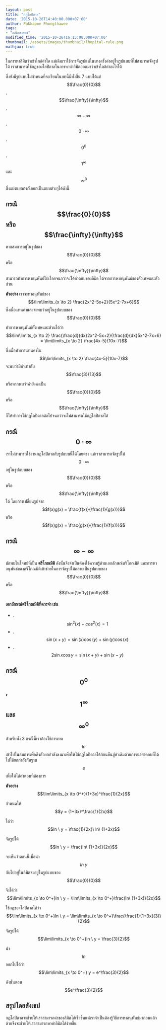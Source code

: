 ```yaml
---
layout: post
title: "กฏโลปิตาล"
date: '2015-10-26T14:40:00.000+07:00'
author: Pakkapon Phongthawee
tags:
- "คณิตศาสตร์"
modified_time: '2015-10-26T16:15:00.000+07:00'
thumbnail: /assets/images/thumbnail/lhopital-rule.png
mathjax: true
---
```

ในการหาลิมิตว่าเข้าใกล้ค่าใด แต่เดิมเราใช้การจัดรูปแต่ในบางครั้งค่าอยู่ในรูปแบบที่ไม่สามารถจัดรูปได้ เราสามารถใช้กฏของโลปิตาลในการหาค่าลิมิตออกมาว่าเข้าใกล้ค่าอะไรได้

ซึ่งยังมีรูปแบบไม่กำหนดที่จะเรียนในบทนี้มีทั้งสิ้น 7 แบบได้แก่ $$\frac{0}{0}$$, $$\frac{\infty}{\infty}$$,  $$\infty-\infty$$, $$0\cdot\infty$$, $$0^0$$, $$1^\infty$$ และ $$\infty^0$$ ซึ่งแบ่งแยกกรณีออกเป็นแบบต่างๆได้ดังนี้

## กรณี $$\frac{0}{0}$$ หรือ $$\frac{\infty}{\infty}$$

หากสมการอยู่ในรูปของ $$\frac{0}{0}$$ หรือ $$\frac{\infty}{\infty}$$ สามารถทำการหาอนุพันธ์ไปเรื่อยจนกว่าจะได้คำตอบของลิมิต ได้จากการหาอนุพันธ์ของตัวเศษและตัวส่วน

**ตัวอย่าง** เราจะหาอนุพันธ์ของ
$$\lim\limits_{x \to 2} \frac{2x^2-5x+2}{5x^2-7x+6}$$
ซึ่งเมื่อแทนค่าและจะพบว่าอยู่ในรูปแบบของ$$\frac{0}{0}$$

ทำการหาอนุพันธ์ทั้งเศษและส่วนได้ว่า
$$\lim\limits_{x \to 2} \frac{\frac{d}{dx}2x^2-5x+2}{\frac{d}{dx}5x^2-7x+6} = \lim\limits_{x \to 2} \frac{4x-5}{10x-7}$$

ซึ่งเมื่อทำการแทนค่าใน
$$\lim\limits_{x \to 2} \frac{4x-5}{10x-7}$$
จะพบว่ามีค่าเท่ากับ $$\frac{3}{13}$$

หรือหากพบว่าค่ายังคงเป็น $$\frac{0}{0}$$ หรือ $$\frac{\infty}{\infty}$$ ก็ให้ทำการใช้กฏโลปิตาลต่อไปจนกว่าจะไม่สามารถใช้กฏโลปิตาลได้

## กรณี $$0\cdot\infty$$

เราไม่สามารถใช้งานกฏโลปิตาลกับรูปแบบนี้ได้โดยตรง แต่เราสามารถจัดรูปให้ $$0\cdot\infty$$ อยู่ในรูปแบบของ $$\frac{0}{0}$$ หรือ $$\frac{\infty}{\infty}$$ ได้ โดยการเปลี่ยนรูปจาก $$f(x)g(x) = \frac{f(x)}{\frac{1}{g(x)}}$$ หรือ $$f(x)g(x) = \frac{g(x)}{\frac{1}{f(x)}}$$

## กรณี $$\infty-\infty$$
มักพบในโจทย์ที่เป็น **ตรีโกณมิติ** ดังนั้นจึงจำเป็นต้องใช้ความรู้ด้านเอกลักษณ์ตรีโกณมิติ และการหาอนุพันธ์ของตรีโกณมิติเข้าช่วยในการจัดรูปให้กลายเป็นรูปแบบของ $$\frac{0}{0}$$ หรือ $$\frac{\infty}{\infty}$$

#### เอกลักษณ์ตรีโกณมิติที่ควรจำ เช่น  
- .  $$\sin^2(x)+cos^2(x) = 1$$
- .  $$\sin(x+y) = \sin(x)\cos(y)+\sin(y)\cos(x)$$
- .  $$2\sin x \cos y=\sin \left(x+y\right) + \sin \left(x-y\right)$$


## กรณี $$0^0$$, $$1^\infty$$ และ $$\infty^0$$
สำหรับทั้ง 3 กรณีนี้เราต้องใช้การเทค $$ln$$ เข้าไปในสมการเพื่อดึงตัวยกกำลังลงมาเพื่อให้ใช้กฏโลปิตาลได้ก่อนคืนสู่ค่าเดิมด้วยการนำคำตอบที่ได้ไปใช้ยกกำลังกับฐาน $$e$$ เพื่อให้ได้คำตอบที่ต้องการ

**ตัวอย่าง** $$\lim\limits_{x \to 0^+}(1+3x)^\frac{1}{2x}$$

กำหนดให้ $$y = (1+3x)^\frac{1}{2x}$$

ได้ว่า $$ln \ y = \frac{1}{2x}\ ln\ (1+3x)$$

จัดรูปได้ $$ln \ y = \frac{ln\ (1+3x)}{2x}$$

จะเห็นว่าตอนนี้เมื่อนำ $$ln\ y$$ กับไปอยู่ในลิมิตจะอยู่ในรูปแบบของ $$\frac{0}{0}$$

จึงได้ว่า $$\lim\limits_{x \to 0^+}ln \ y = \lim\limits_{x \to 0^+}\frac{ln\ (1+3x)}{2x}$$

ใช้กฏของโลปิตาลได้ว่า $$\lim\limits_{x \to 0^+}ln \ y = \lim\limits_{x \to 0^+}\frac{\frac{1}{1+3x}(3)}{2}$$

จัดรูปได้ $$\lim\limits_{x \to 0^+}ln \ y = \frac{3}{2}$$

นำ $$ln$$ ออกไปได้ว่า $$\lim\limits_{x \to 0^+} y = e^\frac{3}{2}$$

ดังนั้นตอบ $$e^\frac{3}{2}$$

## สรุปโดยสังเขป
กฏโลปิตาลจะช่วยให้เราสามารถค่าของลิมิตได้เร็วขึ้นแต่เราจำเป็นต้องรู้วิธีการหาอนุพันธ์มาก่อนแล้วด้วยจึงจะช่วยให้เราสามารถหาค่าลิมิตได้ง่ายขึ้น
